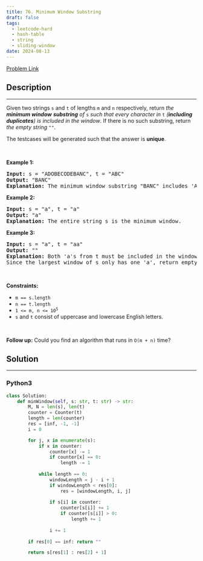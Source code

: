 ```yaml
---
title: 76. Minimum Window Substring
draft: false
tags: 
  - leetcode-hard
  - hash-table
  - string
  - sliding-window
date: 2024-08-13
---
```


[Problem Link](https://leetcode.com/problems/minimum-window-substring/)

## Description

---
<p>Given two strings <code>s</code> and <code>t</code> of lengths <code>m</code> and <code>n</code> respectively, return <em>the <strong>minimum window</strong></em> <span data-keyword="substring-nonempty"><strong><em>substring</em></strong></span><em> of </em><code>s</code><em> such that every character in </em><code>t</code><em> (<strong>including duplicates</strong>) is included in the window</em>. If there is no such substring, return <em>the empty string </em><code>&quot;&quot;</code>.</p>

<p>The testcases will be generated such that the answer is <strong>unique</strong>.</p>

<p>&nbsp;</p>
<p><strong class="example">Example 1:</strong></p>

<pre>
<strong>Input:</strong> s = &quot;ADOBECODEBANC&quot;, t = &quot;ABC&quot;
<strong>Output:</strong> &quot;BANC&quot;
<strong>Explanation:</strong> The minimum window substring &quot;BANC&quot; includes &#39;A&#39;, &#39;B&#39;, and &#39;C&#39; from string t.
</pre>

<p><strong class="example">Example 2:</strong></p>

<pre>
<strong>Input:</strong> s = &quot;a&quot;, t = &quot;a&quot;
<strong>Output:</strong> &quot;a&quot;
<strong>Explanation:</strong> The entire string s is the minimum window.
</pre>

<p><strong class="example">Example 3:</strong></p>

<pre>
<strong>Input:</strong> s = &quot;a&quot;, t = &quot;aa&quot;
<strong>Output:</strong> &quot;&quot;
<strong>Explanation:</strong> Both &#39;a&#39;s from t must be included in the window.
Since the largest window of s only has one &#39;a&#39;, return empty string.
</pre>

<p>&nbsp;</p>
<p><strong>Constraints:</strong></p>

<ul>
	<li><code>m == s.length</code></li>
	<li><code>n == t.length</code></li>
	<li><code>1 &lt;= m, n &lt;= 10<sup>5</sup></code></li>
	<li><code>s</code> and <code>t</code> consist of uppercase and lowercase English letters.</li>
</ul>

<p>&nbsp;</p>
<p><strong>Follow up:</strong> Could you find an algorithm that runs in <code>O(m + n)</code> time?</p>


## Solution

---
### Python3
``` py title='minimum-window-substring'
class Solution:
    def minWindow(self, s: str, t: str) -> str:
        M, N = len(s), len(t)
        counter = Counter(t)
        length = len(counter)
        res = [inf, -1, -1]
        i = 0

        for j, x in enumerate(s):
            if x in counter:
                counter[x] -= 1
                if counter[x] == 0:
                    length -= 1
            
            while length == 0:
                windowLength = j - i + 1
                if windowLength < res[0]:
                    res = [windowLength, i, j]
                
                if s[i] in counter:
                    counter[s[i]] += 1
                    if counter[s[i]] > 0:
                        length += 1
                    
                i += 1
        
        if res[0] == inf: return ""

        return s[res[1] : res[2] + 1]
```

